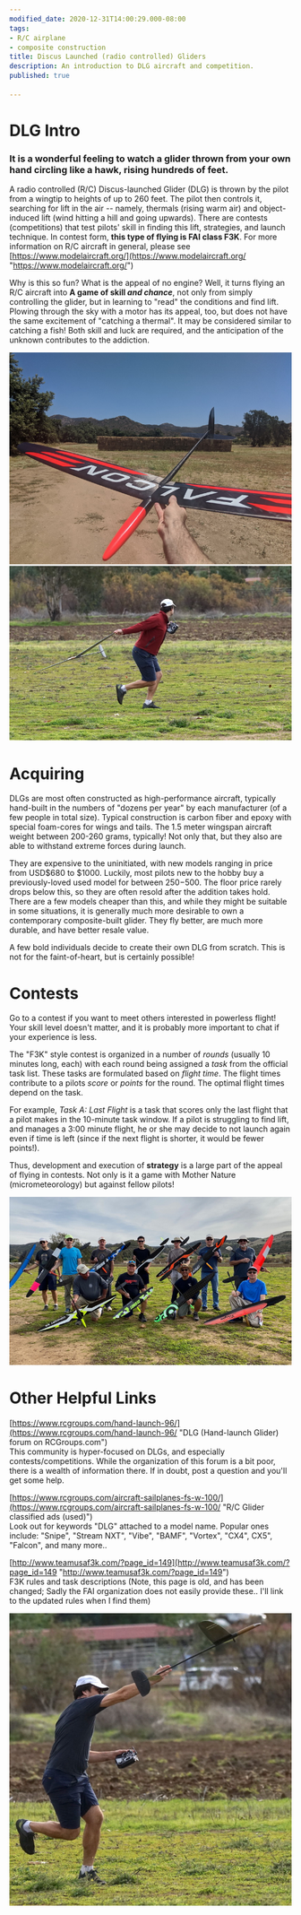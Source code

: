 ```yaml
---
modified_date: 2020-12-31T14:00:29.000-08:00
tags:
- R/C airplane
- composite construction
title: Discus Launched (radio controlled) Gliders
description: An introduction to DLG aircraft and competition.
published: true

---
```

# DLG Intro

### It is a wonderful feeling to watch a glider thrown from your own hand circling like a hawk, rising hundreds of feet.

A radio controlled (R/C) Discus-launched Glider (DLG) is thrown by the pilot from a wingtip to heights of up to 260 feet. The pilot then controls it, searching for lift in the air -- namely, thermals (rising warm air) and object-induced lift (wind hitting a hill and going upwards). There are contests (competitions) that test pilots' skill in finding this lift, strategies, and launch technique. In contest form, **this type of flying is FAI class F3K**. For more information on R/C aircraft in general, please see [https://www.modelaircraft.org/](https://www.modelaircraft.org/ "https://www.modelaircraft.org/")

Why is this so fun? What is the appeal of no engine? Well, it turns flying an R/C aircraft into **A game of skill _and chance_**, not only from simply controlling the glider, but in learning to "read" the conditions and find lift. Plowing through the sky with a motor has its appeal, too, but does not have the same excitement of "catching a thermal". It may be considered similar to catching a fish! Both skill and luck are required, and the anticipation of the unknown contributes to the addiction.

![](/uploads/img_20200718_124858_resize.jpg)![](/uploads/launch1.JPG)

# Acquiring

DLGs are most often constructed as high-performance aircraft, typically hand-built in the numbers of "dozens per year" by each manufacturer (of a few people in total size). Typical construction is carbon fiber and epoxy with special foam-cores for wings and tails. The 1.5 meter wingspan aircraft weight between 200-260 grams, typically! Not only that, but they also are able to withstand extreme forces during launch.

They are expensive to the uninitiated, with new models ranging in price from USD$680 to $1000. Luckily, most pilots new to the hobby buy a previously-loved used model for between $250-$500. The floor price rarely drops below this, so they are often resold after the addition takes hold. There are a few models cheaper than this, and while they might be suitable in some situations, it is generally much more desirable to own a contemporary composite-built glider. They fly better, are much more durable, and have better resale value.

A few bold individuals decide to create their own DLG from scratch. This is not for the faint-of-heart, but is certainly possible!

# Contests

Go to a contest if you want to meet others interested in powerless flight! Your skill level doesn't matter, and it is probably more important to chat if your experience is less.

The "F3K" style contest is organized in a number of _rounds_ (usually 10 minutes long, each) with each round being assigned a _task_ from the official task list. These tasks are formulated based on _flight time_. The flight times contribute to a pilots _score_ or _points_ for the round. The optimal flight times depend on the task.

For example, _Task A: Last Flight_ is a task that scores only the last flight that a pilot makes in the 10-minute task window. If a pilot is struggling to find lift, and manages a 3:00 minute flight, he or she may decide to not launch again even if time is left (since if the next flight is shorter, it would be fewer points!).

Thus, development and execution of **strategy** is a large part of the appeal of flying in contests. Not only is it a game with Mother Nature (micrometeorology) but against fellow pilots!

![](/uploads/img_5066_resize.jpg)

# Other Helpful Links

[https://www.rcgroups.com/hand-launch-96/](https://www.rcgroups.com/hand-launch-96/ "DLG (Hand-launch Glider) forum on RCGroups.com")  
This community is hyper-focused on DLGs, and especially contests/competitions. While the organization of this forum is a bit poor, there is a wealth of information there. If in doubt, post a question and you'll get some help.

[https://www.rcgroups.com/aircraft-sailplanes-fs-w-100/](https://www.rcgroups.com/aircraft-sailplanes-fs-w-100/ "R/C Glider classified ads (used)")  
Look out for keywords "DLG" attached to a model name. Popular ones include: "Snipe", "Stream NXT", "Vibe", "BAMF", "Vortex", "CX4", CX5", "Falcon", and many more..

[http://www.teamusaf3k.com/?page_id=149](http://www.teamusaf3k.com/?page_id=149 "http://www.teamusaf3k.com/?page_id=149")  
F3K rules and task descriptions (Note, this page is old, and has been changed; Sadly the FAI organization does not easily provide these.. I'll link to the updated rules when I find them)

![](/uploads/launch2.JPG)